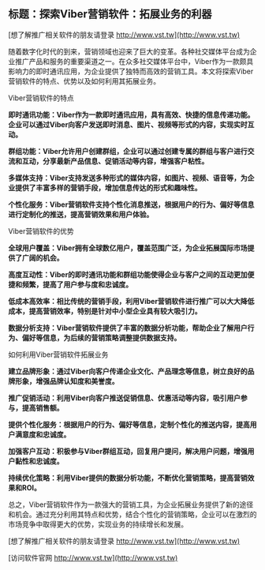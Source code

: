 ## **标题：探索Viber营销软件：拓展业务的利器**

[想了解推广相关软件的朋友请登录 http://www.vst.tw](http://www.vst.tw)

随着数字化时代的到来，营销领域也迎来了巨大的变革。各种社交媒体平台成为企业推广产品和服务的重要渠道之一。在众多社交媒体平台中，Viber作为一款颇具影响力的即时通讯应用，为企业提供了独特而高效的营销工具。本文将探索Viber营销软件的特点、优势以及如何利用其拓展业务。

Viber营销软件的特点

**即时通讯功能：Viber作为一款即时通讯应用，具有高效、快捷的信息传递功能。企业可以通过Viber向客户发送即时消息、图片、视频等形式的内容，实现实时互动。**

**群组功能：Viber允许用户创建群组，企业可以通过创建专属的群组与客户进行交流和互动，分享最新产品信息、促销活动等内容，增强客户粘性。**

**多媒体支持：Viber支持发送多种形式的媒体内容，如图片、视频、语音等，为企业提供了丰富多样的营销手段，增加信息传达的形式和趣味性。**

**个性化服务：Viber营销软件支持个性化消息推送，根据用户的行为、偏好等信息进行定制化的推送，提高营销效果和用户体验。**

Viber营销软件的优势

**全球用户覆盖：Viber拥有全球数亿用户，覆盖范围广泛，为企业拓展国际市场提供了广阔的机会。**

**高度互动性：Viber的即时通讯功能和群组功能使得企业与客户之间的互动更加便捷和频繁，提高了用户参与度和忠诚度。**

**低成本高效率：相比传统的营销手段，利用Viber营销软件进行推广可以大大降低成本，提高营销效率，特别是针对中小型企业具有较大吸引力。**

**数据分析支持：Viber营销软件提供了丰富的数据分析功能，帮助企业了解用户行为、偏好等信息，为后续的营销策略调整提供数据支持。**

如何利用Viber营销软件拓展业务

**建立品牌形象：通过Viber向客户传递企业文化、产品理念等信息，树立良好的品牌形象，增强品牌认知度和美誉度。**

**推广促销活动：利用Viber向客户推送促销信息、优惠活动等内容，吸引用户参与，提高销售额。**

**提供个性化服务：根据用户的行为、偏好等信息，定制个性化的推送内容，提高用户满意度和忠诚度。**

**加强客户互动：积极参与Viber群组互动，回复用户提问，解决用户问题，增强用户黏性和忠诚度。**

**持续优化策略：利用Viber提供的数据分析功能，不断优化营销策略，提高营销效果和ROI。**

总之，Viber营销软件作为一款强大的营销工具，为企业拓展业务提供了新的途径和机会。通过充分利用其特点和优势，结合个性化的营销策略，企业可以在激烈的市场竞争中取得更大的优势，实现业务的持续增长和发展。

[想了解推广相关软件的朋友请登录 http://www.vst.tw](http://www.vst.tw)


[访问软件官网 http://www.vst.tw](http://www.vst.tw)
